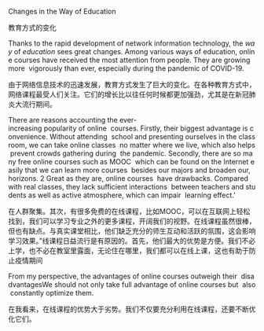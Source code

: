 Changes in the Way of Education

教育方式的变化

Thanks to the rapid development of network information technology, the *way* of *education* sees great changes. Among various ways of education, online courses have received the most attention from people. They are growing more  vigorously than ever, especially during the pandemic of COVID-19.  



由于网络信息技术的迅速发展，教育方式发生了巨大的变化。在各种教育方式中，网络课程最受人们关注。它们的增长比以往任何时候都更加强劲，尤其是在新冠肺炎大流行期间。


There are reasons accounting the ever-increasing popularity of online  courses. Firstly, their biggest advantage is convenience. Without attending  school and presenting ourselves in the classroom, we can take online classes  no matter where we live, which also helps prevent crowds gathering during  the pandemic. Secondly, there are so many free online courses such as MOOC  which can be found on the Internet easily that we can learn more courses  besides our majors and broaden our, horizons. 2 Great as they are, online courses  have drawbacks. Compared with real classes, they lack sufficient interactions  between teachers and students as well as active atmosphere, which can impair  learning effect.'  

在人群聚集。其次，有很多免费的在线课程，比如MOOC，可以在互联网上轻松找到，我们可以学习专业之外的更多课程，开阔我们的视野。在线课程虽然很棒，但也有缺点。与真实课堂相比，他们缺乏充分的师生互动和活跃的氛围，这会影响学习效果。”线课程日益流行是有原因的。首先，他们最大的优势是方便。我们不必上学，也不必在教室里露面，无论住在哪里，我们都可以在线上课，这也有助于防止疫情期间


From my perspective, the advantages of online courses outweigh their  disadvantagesWe should not only take full advantage of online courses but  also constantly optimize them.  

在我看来，在线课程的优势大于劣势。我们不仅要充分利用在线课程，还要不断优化它们。


